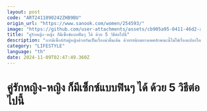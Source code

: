 ```yaml
---
layout: post
code: "ART2411090242ZHB9BU"
origin_url: "https://www.sanook.com/women/254593/"
image: "https://github.com/user-attachments/assets/cb905a95-0411-46d2-a8fa-03a677d9e6e1"
title: "คู่รักหญิง-หญิง ก็มีเซ็กซ์แบบฟินๆ ได้ ด้วย 5 วิธีต่อไปนี้"
description: "การมีเซ็กส์กับผู้หญิงด้วยกันเป็นเรื่องน่าตื่นเต้น ด้วยรสนิยมทางเพศลักษณะนี้ไม่ใช่เรื่องแปลกใหม่ "
category: "LIFESTYLE"
language: "th"
date: 2024-11-09T02:47:49.360Z
---
```


# คู่รักหญิง-หญิง ก็มีเซ็กซ์แบบฟินๆ ได้ ด้วย 5 วิธีต่อไปนี้